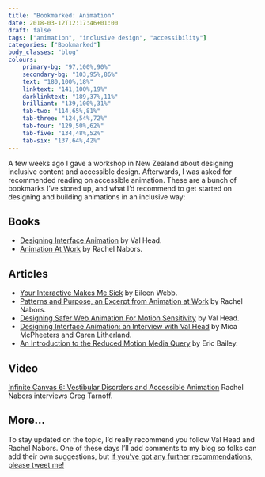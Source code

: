 ```yaml
---
title: "Bookmarked: Animation"
date: 2018-03-12T12:17:46+01:00
draft: false
tags: ["animation", "inclusive design", "accessibility"]
categories: ["Bookmarked"]
body_classes: "blog"
colours:
    primary-bg: "97,100%,90%"
    secondary-bg: "103,95%,86%"
    text: "180,100%,18%"
    linktext: "141,100%,19%"
    darklinktext: "189,37%,11%"
    brilliant: "139,100%,31%"
    tab-two: "114,65%,81%"
    tab-three: "124,54%,72%"
    tab-four: "129,50%,62%"
    tab-five: "134,48%,52%"
    tab-six: "137,64%,42%"
---
```


A few weeks ago I gave a workshop in New Zealand about designing inclusive content and accessible design. Afterwards, I was asked for recommended reading on accessible animation. These are a bunch of bookmarks I’ve stored up, and what I’d recommend to get started on designing and building animations in an inclusive way:

## Books

* [Designing Interface Animation](https://rosenfeldmedia.com/books/designing-interface-animation/) by Val Head.
* [Animation At Work](https://abookapart.com/products/animation-at-work) by Rachel Nabors.

## Articles

* [Your Interactive Makes Me Sick](https://source.opennews.org/articles/motion-sick/) by Eileen Webb.
* [Patterns and Purpose, an Excerpt from Animation at Work](https://alistapart.com/article/patterns-and-purpose) by Rachel Nabors.
* [Designing Safer Web Animation For Motion Sensitivity](http://alistapart.com/article/designing-safer-web-animation-for-motion-sensitivity) by Val Head.
* [Designing Interface Animation: an Interview with Val Head](http://alistapart.com/article/designing-interface-animation-interview-with-val-head) by Mica McPheeters and Caren Litherland.
* [An Introduction to the Reduced Motion Media Query](https://css-tricks.com/introduction-reduced-motion-media-query/) by Eric Bailey. 

## Video

[Infinite Canvas 6: Vestibular Disorders and Accessible Animation](https://www.youtube.com/watch?v=QhnIZh0xwk0) Rachel Nabors interviews Greg Tarnoff.

## More…

To stay updated on the topic, I’d really recommend you follow Val Head and Rachel Nabors. One of these days I’ll add comments to my blog so folks can add their own suggestions, but [if you’ve got any further recommendations, please tweet me!](https://twitter.com/laurakalbag)